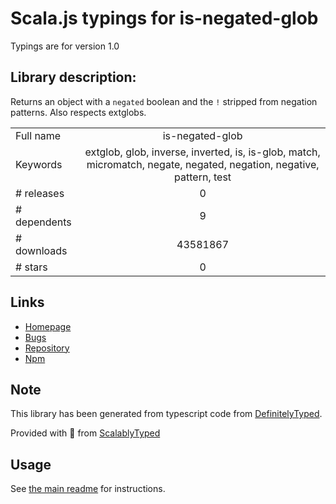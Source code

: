 
# Scala.js typings for is-negated-glob

Typings are for version 1.0

## Library description:
Returns an object with a `negated` boolean and the `!` stripped from negation patterns. Also respects extglobs.

|                    |                 |
| ------------------ | :-------------: |
| Full name          | is-negated-glob |
| Keywords           | extglob, glob, inverse, inverted, is, is-glob, match, micromatch, negate, negated, negation, negative, pattern, test |
| # releases         | 0 |
| # dependents       | 9 |
| # downloads        | 43581867 |
| # stars            | 0 |

## Links
- [Homepage](https://github.com/jonschlinkert/is-negated-glob)
- [Bugs](https://github.com/jonschlinkert/is-negated-glob/issues)
- [Repository](https://github.com/jonschlinkert/is-negated-glob)
- [Npm](https://www.npmjs.com/package/is-negated-glob)
    


## Note
This library has been generated from typescript code from [DefinitelyTyped](https://definitelytyped.org).

Provided with :purple_heart: from [ScalablyTyped](https://github.com/oyvindberg/ScalablyTyped)

## Usage
See [the main readme](../../readme.md) for instructions.



